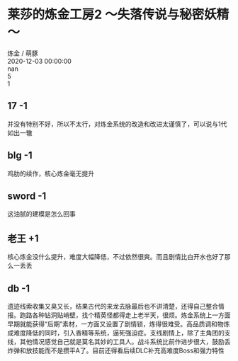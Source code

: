 



# 莱莎的炼金工房2 ～失落传说与秘密妖精～
  
炼金 / 萌豚  
2020-12-03 00:00:00  
nan  
5  
1
## 17 -1


并没有特别不好，所以不太行，对炼金系统的改造和改进太谨慎了，可以说与1代如出一辙
## blg -1


鸡肋的续作，核心炼金毫无提升
## sword -1


这油腻的建模是怎么回事
## 老王 +1


核心炼金没什么提升，难度大幅降低，不过依然很爽。而且剧情比白开水也好了那么一丢丢
##  db -1 


 遗迹线索收集又臭又长，结果古代的来龙去脉最后也不讲清楚，还得自己整合情报。跑路各种钻洞贴峭壁，找个精英怪都得走上老半天，很烦。炼金系统上一方面早期就能获得“后期”素材，一方面又设置了剧情锁，炼得很难受。高品质调和物炼成难度降低的同时，引入香精等系统，逼死强迫症。支线剧情上，除了主角团的支线，其他情况感觉自己就是莫名其妙的工具人。战斗系统比前作进步很大，鼓励丢炸弹和放技能而不是攒平A了。目前还得看后续DLC补充高难度Boss和强力特性 